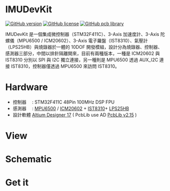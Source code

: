 IMUDevKit
========
[![GitHub version](https://img.shields.io/badge/version-v1.0-brightgreen.svg)](https://github.com/KitSprout/IMUDevKit)
[![GitHub license](https://img.shields.io/badge/license-%20MIT%20%2F%20CC%20BY--SA%204.0-blue.svg)](https://github.com/KitSprout/IMUDevKit/blob/master/LICENSE)
[![GitHub pcb library](https://img.shields.io/badge/pcb%20library-%20v2.15-yellow.svg)](https://github.com/KitSprout/AltiumDesigner_PcbLibrary/releases/tag/v2.15)


IMUDevKit 是一個集成微控制器（STM32F411C）、3-Axis 加速度計、3-Axis 陀螺儀（MPU6500 / ICM20602）、3-Axis 電子羅盤（IST8310）、氣壓計（LPS25HB）與燒錄器於一體的 10DOF 開發模組，設計分為燒錄器、控制器、感測器三部分，中間以排針隔離開來，目前有兩種版本，一種是 ICM20602 與 IST8310 分別以 SPI 與 I2C 獨立連接，另一種則是 MPU6500 透過 AUX_I2C 連接 IST8310，控制器僅透過 MPU6500 來訪問 IST8310。

Hardware
========
* 控制器　 : STM32F411C 48Pin 100MHz DSP FPU
* 感測器　 : [MPU6500](https://www.invensense.com/products/motion-tracking/6-axis/mpu-6500/) / [ICM20602](https://www.invensense.com/products/motion-tracking/6-axis/icm-20602/) + [IST8310](http://www.isentek.com/en/the_product.php?pid=4)+ [LPS25HB](http://www.st.com/en/mems-and-sensors/lps25hb.html)
* 設計軟體 [Altium Designer 17](http://www.altium.com/en/products/altium-designer) ( PcbLib use AD [PcbLib v2.15](https://github.com/KitSprout/AltiumDesigner_PcbLibrary/releases/tag/v2.15) )

View
========

Schematic
========

Get it
========
